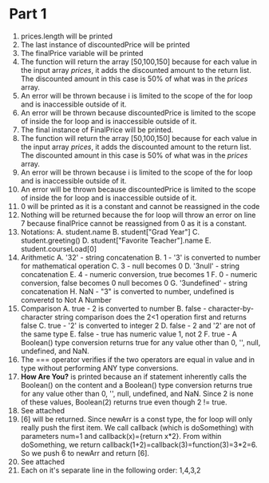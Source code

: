 # Part 1

 1. prices.length will be printed
 2. The last instance of discountedPrice will be printed
 3. The finalPrice variable will be printed
 4. The function will return the array \[50,100,150\] because for each value in the input array *prices*, it adds the discounted amount to the return list. The discounted amount in this case is 50% of what was in the *prices* array.
 5. An error will be thrown because i is limited to the scope of the for loop and is inaccessible outside of it.
 6. An error will be thrown because discountedPrice is limited to the scope of inside the for loop and is inaccessible outside of it.
 7. The final instance of FinalPrice will be printed.
 8. The function will return the array \[50,100,150\] because for each value in the input array *prices*, it adds the discounted amount to the return list. The discounted amount in this case is 50% of what was in the *prices* array.
 9. An error will be thrown because i is limited to the scope of the for loop and is inaccessible outside of it.
 10. An error will be thrown because discountedPrice is limited to the scope of inside the for loop and is inaccessible outside of it.
 11. 0 will be printed as it is a constant and cannot be reassigned in the code
 12. Nothing will be returned because the for loop will throw an error on line 7 because finalPrice cannot be reassigned from 0 as it is a constant.
 13. Notations:
  A. student.name
  B. student["Grad Year"]
  C. student.greeting()
  D. student["Favorite Teacher"].name
  E. student.courseLoad[0]
 14. Arithmetic
     A. '32' - string concatenation
     B. 1 - '3' is converted to number for mathematical operation
     C. 3 - null becomes 0
     D. '3null' - string concatenation
     E. 4 - numeric conversion, true becomes 1
     F. 0 - numeric conversion, false becomes 0 null becomes 0
     G. '3undefined' - string concatenation
     H. NaN - "3" is converted to number, undefined is converetd to Not A Number
 15. Comparison
     A. true - 2 is converted to number
     B. false - character-by-character string comparison does the 2<1 operation first and returns false
     C. true - '2' is converted to integer 2
     D. false - 2 and '2' are not of the same type
     E. false - true has numeric value 1, not 2
     F. true - A Boolean() type conversion returns true for any value other than 0, '', null, undefined, and NaN.
 16. The === operator verifies if the two operators are equal in value and in type without performing ANY type conversions.
 17. **How Are You?** is printed because an if statement inherently calls the Boolean() on the content and a  Boolean() type conversion returns true for any value other than 0, '', null, undefined, and NaN. Since 2 is none of these values, Boolean(2) returns true even though 2 != true.
 18. See attached
 19. \[6\] will be returned. Since newArr is a const type, the for loop will only really push the first item. We call callback (which is doSomething) with parameters num=1 and callback(x)={return x*2}. From within doSomething, we return callback(1+2)=callback(3)=function(3)=3\*2=6. So we push 6 to newArr and return \[6\].
 20. See attached
 21. Each on it's separate line in the following order: 1,4,3,2